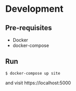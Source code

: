 # Development
## Pre-requisites

* Docker
* docker-compose

## Run

```
$ docker-compose up site
```
and visit https://localhost:5000

